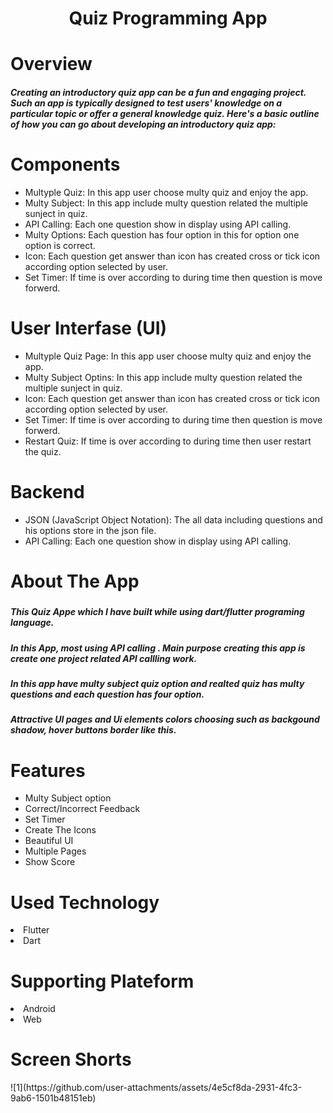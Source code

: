 <h1 align="center">Quiz Programming App</h1>
 <h1>Overview</h1>
 <h5>
Creating an introductory quiz app can be a fun and engaging project. Such an app is typically designed to test users' knowledge on a particular topic or offer a general knowledge quiz. Here's a basic outline of how you can go about developing an introductory quiz app:</h5>
 
<h1>Components</h1>
<ul>
 <li>Multyple Quiz: In this app user choose multy quiz and enjoy the app.</li>
 <li>Multy Subject: In this app include multy question related the multiple sunject in quiz.</li>
 <li>API Calling: Each one question show in display using API calling.</li>
 <li>Multy Options: Each question has four option in this for option one option is correct.</li>
 <li>Icon: Each question get answer than icon has created cross or tick icon according option selected by user.</li>
 <li>Set Timer: If time is over according to during time then question is move forwerd.</li>
</ul>
<h1>User Interfase (UI)</h1>
<ul>
 <li>Multyple Quiz Page: In this app user choose multy quiz and enjoy the app.</li>
 <li>Multy Subject Optins: In this app include multy question related the multiple sunject in quiz.</li>
 <li>Icon: Each question get answer than icon has created cross or tick icon according option selected by user.</li>
 <li>Set Timer: If time is over according to during time then question is move forwerd.</li>
 <li>Restart Quiz: If time is over according to during time then user restart the quiz.</li>
</ul>

<h1>Backend</h1>
<ul>
 <li>JSON (JavaScript Object Notation): The all data including questions and his options store in the json file.</li>
  <li>API Calling: Each one question show in display using API calling.</li>
</ul>

<h1>About The App</h1>
<h5>
 <h5>This Quiz Appe which I have built while using dart/flutter programing language.</h5>
 <h5> In this App, most using API calling .
  Main purpose creating this app is create one project related API callling work.
 </h5>
 <h5>In this app have multy subject quiz option and realted quiz has multy questions and each question has four option.</h5>
 <h5>Attractive UI pages and Ui elements colors choosing such as backgound shadow, hover buttons border like this.</h5>
<h1>Features</h1>
<ul>
  <li>Multy Subject option</li>
 <li>Correct/Incorrect Feedback</li>
 <li>Set Timer</li>
 <li>Create The Icons</li>
 <li>Beautiful UI</li>
 <li>Multiple Pages</li>
<li>Show Score</li>
</ul>
<h1>Used Technology</h1>
<li>Flutter</li>
<li>Dart</li>
<h1>Supporting Plateform</h1>
<li>Android</li>
<li>Web</li>

<h1>Screen Shorts</h1>
![1](https://github.com/user-attachments/assets/4e5cf8da-2931-4fc3-9ab6-1501b48151eb)


 

 
